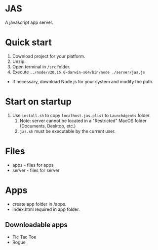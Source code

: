 # JAS
A javascript app server.

# Quick start
1. Download project for your platform.
2. Unzip.
3. Open terminal in `/src` folder.
4. Execute `../node/v20.15.0-darwin-x64/bin/node ./server/jas.js`
- If necessary, download Node.js for your system and modify the path.

# Start on startup
1. Use `install.sh` to copy `localhost.jas.plist` to `LaunchAgents` folder.
   1. Note: server cannot be located in a "Restricted" MacOS folder (Documents, Desktop, etc.)
   2. `jas.sh` must be executable by the current user.

# Files
- apps - files for apps
- server - files for server

# Apps
- create app folder in /apps.
- index.html required in app folder.

## Downloadable apps
- Tic Tac Toe
- Rogue